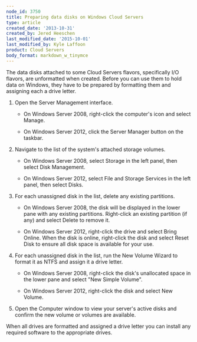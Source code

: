 ```yaml
---
node_id: 3750
title: Preparing data disks on Windows Cloud Servers
type: article
created_date: '2013-10-31'
created_by: Jered Heeschen
last_modified_date: '2015-10-01'
last_modified_by: Kyle Laffoon
product: Cloud Servers
body_format: markdown_w_tinymce
---
```


The data disks attached to some Cloud Servers flavors, specifically I/O flavors, are unformatted when created.  Before you can use them to hold data on Windows, they have to be prepared by formatting them and assigning each a drive letter.

1. Open the Server Management interface.

    - On Windows Server 2008, right-click the computer's icon and select Manage.

    - On Windows Server 2012, click the Server Manager button on the taskbar.

2. Navigate to the list of the system's attached storage volumes.

    - On Windows Server 2008, select Storage in the left panel, then select Disk Management.

    - On Windows Server 2012, select File and Storage Services in the left panel, then select Disks.

3. For each unassigned disk in the list, delete any existing partitions.

    - On Windows Server 2008, the disk will be displayed in the lower pane with any existing partitions.  Right-click an existing partition (if any) and select Delete to remove it.

    - On Windows Server 2012, right-click the drive and select Bring Online.  When the disk is online, right-click the disk and select Reset Disk to ensure all disk space is available for your use.

3. For each unassigned disk in the list, run the New Volume Wizard to format it as NTFS and assign it a drive letter.

    - On Windows Server 2008, right-click the disk's unallocated space in the lower pane and select "New Simple Volume".

    - On Windows Server 2012, right-click the disk and select New Volume.

4. Open the Computer window to view your server's active disks and confirm the new volume or volumes are available.

When all drives are formatted and assigned a drive letter you can install any required software to the appropriate drives.
